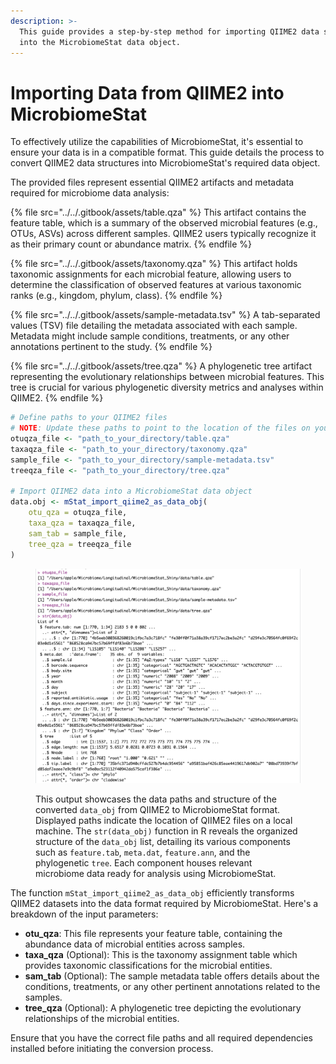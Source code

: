 ```yaml
---
description: >-
  This guide provides a step-by-step method for importing QIIME2 data structures
  into the MicrobiomeStat data object.
---
```


# Importing Data from QIIME2 into MicrobiomeStat

To effectively utilize the capabilities of MicrobiomeStat, it's essential to ensure your data is in a compatible format. This guide details the process to convert QIIME2 data structures into MicrobiomeStat's required data object.

The provided files represent essential QIIME2 artifacts and metadata required for microbiome data analysis:

{% file src="../../.gitbook/assets/table.qza" %}
This artifact contains the feature table, which is a summary of the observed microbial features (e.g., OTUs, ASVs) across different samples. QIIME2 users typically recognize it as their primary count or abundance matrix.
{% endfile %}

{% file src="../../.gitbook/assets/taxonomy.qza" %}
This artifact holds taxonomic assignments for each microbial feature, allowing users to determine the classification of observed features at various taxonomic ranks (e.g., kingdom, phylum, class).
{% endfile %}

{% file src="../../.gitbook/assets/sample-metadata.tsv" %}
A tab-separated values (TSV) file detailing the metadata associated with each sample. Metadata might include sample conditions, treatments, or any other annotations pertinent to the study.
{% endfile %}

{% file src="../../.gitbook/assets/tree.qza" %}
A phylogenetic tree artifact representing the evolutionary relationships between microbial features. This tree is crucial for various phylogenetic diversity metrics and analyses within QIIME2.
{% endfile %}

```r
# Define paths to your QIIME2 files
# NOTE: Update these paths to point to the location of the files on your computer.
otuqza_file <- "path_to_your_directory/table.qza"
taxaqza_file <- "path_to_your_directory/taxonomy.qza"
sample_file <- "path_to_your_directory/sample-metadata.tsv"
treeqza_file <- "path_to_your_directory/tree.qza"

# Import QIIME2 data into a MicrobiomeStat data object
data.obj <- mStat_import_qiime2_as_data_obj(
    otu_qza = otuqza_file, 
    taxa_qza = taxaqza_file,
    sam_tab = sample_file, 
    tree_qza = treeqza_file
)
```

<figure><img src="../../.gitbook/assets/Screenshot 2023-10-10 at 11.35.49.png" alt=""><figcaption><p>This output showcases the data paths and structure of the converted <code>data_obj</code> from QIIME2 to MicrobiomeStat format. Displayed paths indicate the location of QIIME2 files on a local machine. The <code>str(data_obj)</code> function in R reveals the organized structure of the <code>data_obj</code> list, detailing its various components such as <code>feature.tab</code>, <code>meta.dat</code>, <code>feature.ann</code>, and the phylogenetic <code>tree</code>. Each component houses relevant microbiome data ready for analysis using MicrobiomeStat.</p></figcaption></figure>

The function `mStat_import_qiime2_as_data_obj` efficiently transforms QIIME2 datasets into the data format required by MicrobiomeStat. Here's a breakdown of the input parameters:

* **otu\_qza**: This file represents your feature table, containing the abundance data of microbial entities across samples.
* **taxa\_qza** (Optional): This is the taxonomy assignment table which provides taxonomic classifications for the microbial entities.
* **sam\_tab** (Optional): The sample metadata table offers details about the conditions, treatments, or any other pertinent annotations related to the samples.
* **tree\_qza** (Optional): A phylogenetic tree depicting the evolutionary relationships of the microbial entities.

Ensure that you have the correct file paths and all required dependencies installed before initiating the conversion process.
